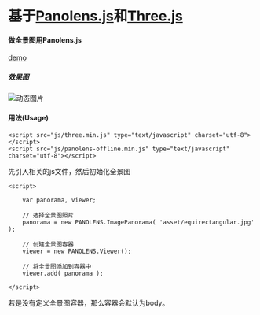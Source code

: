 # 基于[Panolens.js](https://pchen66.github.io/Panolens/)和[Three.js](https://github.com/mrdoob/three.js/)

#### 做全景图用Panolens.js

[demo](https://lazycat92.github.io/panorama/index)

##### 效果图
![动态图片](https://github.com/lazycat92/panorama/blob/master/panorama.gif)

#### 用法(Usage)

```
<script src="js/three.min.js" type="text/javascript" charset="utf-8"></script>
<script src="js/panolens-offline.min.js" type="text/javascript" charset="utf-8"></script>
```

先引入相关的js文件，然后初始化全景图

```
<script>

    var panorama, viewer;

    // 选择全景图照片
    panorama = new PANOLENS.ImagePanorama( 'asset/equirectangular.jpg' );  

    // 创建全景图容器
    viewer = new PANOLENS.Viewer();
    
    // 将全景图添加到容器中
    viewer.add( panorama );

</script>
```
若是没有定义全景图容器，那么容器会默认为body。
